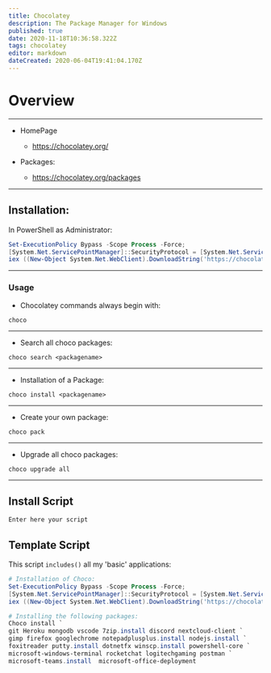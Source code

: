 ```yaml
---
title: Chocolatey
description: The Package Manager for Windows
published: true
date: 2020-11-18T10:36:58.322Z
tags: chocolatey
editor: markdown
dateCreated: 2020-06-04T19:41:04.170Z
---
```


# Overview
---
- HomePage
  - https://chocolatey.org/

- Packages:
  - https://chocolatey.org/packages
---

## Installation:

In PowerShell as Administrator:

```powershell
Set-ExecutionPolicy Bypass -Scope Process -Force;
[System.Net.ServicePointManager]::SecurityProtocol = [System.Net.ServicePointManager]::SecurityProtocol -bor 3072;
iex ((New-Object System.Net.WebClient).DownloadString('https://chocolatey.org/install.ps1'))
```
---
### Usage
- Chocolatey commands always begin with:
```
choco
```
---
- Search all choco packages:
```
choco search <packagename>
```
---
- Installation of a Package:
```
choco install <packagename>
```
---
- Create your own package:
```
choco pack
```
---
- Upgrade all choco packages:
```
choco upgrade all
```
---

## Install Script

```powershell
Enter here your script
```

## Template Script
This script `includes()` all my 'basic' applications:

```powershell
# Installation of Choco:
Set-ExecutionPolicy Bypass -Scope Process -Force;
[System.Net.ServicePointManager]::SecurityProtocol = [System.Net.ServicePointManager]::SecurityProtocol -bor 3072;
iex ((New-Object System.Net.WebClient).DownloadString('https://chocolatey.org/install.ps1'))

# Installing the following packages:
Choco install `
git Heroku mongodb vscode 7zip.install discord nextcloud-client `
gimp firefox googlechrome notepadplusplus.install nodejs.install `
foxitreader putty.install dotnetfx winscp.install powershell-core `
microsoft-windows-terminal rocketchat logitechgaming postman `
microsoft-teams.install  microsoft-office-deployment
````